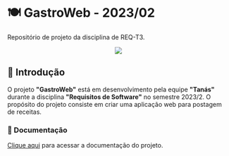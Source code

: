 # 🍽️ GastroWeb - 2023/02
Repositório de projeto da disciplina de REQ-T3.

<p align="center">
<img src="http://img.shields.io/static/v1?label=STATUS&message=PROCESSING&color=GREEN&style=for-the-badge"/>
</p>

## 🌭 Introdução

O projeto **"GastroWeb"** está em desenvolvimento pela equipe **"Tanás"** durante a disciplina **"Requisitos de Software"** no semestre 2023/2. O propósito do projeto consiste em criar uma aplicação web para postagem de receitas. 

### 🥗 Documentação

[Clique aqui](https://mdsreq-fga-unb.github.io/2023.2-GastroWeb/) para acessar a documentação do projeto. 
